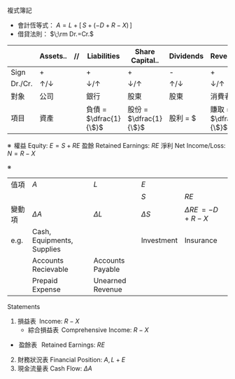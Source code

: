 
複式簿記
- 會計恆等式： $A=L+[\,S+(-D+R-X)\,]$
- 借貸法則：  $\;\rm Dr.=Cr.$

|         | Assets.. | //  | Liabilities            | Share Capital.. | Dividends   | Revenues..             | Expenses    |
| ------- | -------- | --- | ---------------------- | --------------------------- | ----------- | ---------------------- | ----------- |
| Sign    | +        |     | +                      | +                           | -           | +                      | -           |
| Dr./Cr. | ↑/↓      |     | ↓/↑                    | ↓/↑                         | ↑/↓         | ↓/↑                    | ↑/↓         |
| 對象  | 公司     |     | 銀行                   | 股東                        | 股東        | 消費者                 | 供給者      |
| 項目    | 資產     |     | 負債 = $\dfrac{1}{\$}$ | 股份 = $\dfrac{1}{\$}$      | 股利 = $\$$ | 賺取 = $\dfrac{1}{\$}$ | 耗用 = $\$$ |


※ $\,$權益 Equity:             $E=S+RE$
  盈餘 Retained Earnings:  $RE$
  淨利 Net Income/Loss:    $N=R-X$

※

|        |                            |                  |            |                      |
| ------ | -------------------------- | ---------------- | ---------- | -------------------- |
| 值項   | $A$                        | $L$              | $E$        |                      |
|        |                            |                  | $S$        | $RE$                 |
| 變動項 | $\Delta A$                 | $\Delta L$       | $\Delta S$ | $\Delta RE\,=-D+R-X$ |
| e.g.   | Cash, Equipments, Supplies |                  | Investment | Insurance            |
|        | Accounts Recievable        | Accounts Payable |            |                      |
|        | Prepaid Expense            | Unearned Revenue |            |                      |



Statements
1. 損益表        $\;$Income:                $R-X$
   - 綜合損益表  $\,$Comprehensive Income:  $R-X$
- $\,$盈餘表        $\;\,$Retained Earnings:     $RE$
2. 財務狀況表     Financial Position:    $A,\,L+E$
3. 現金流量表     Cash Flow:             $\Delta A$

